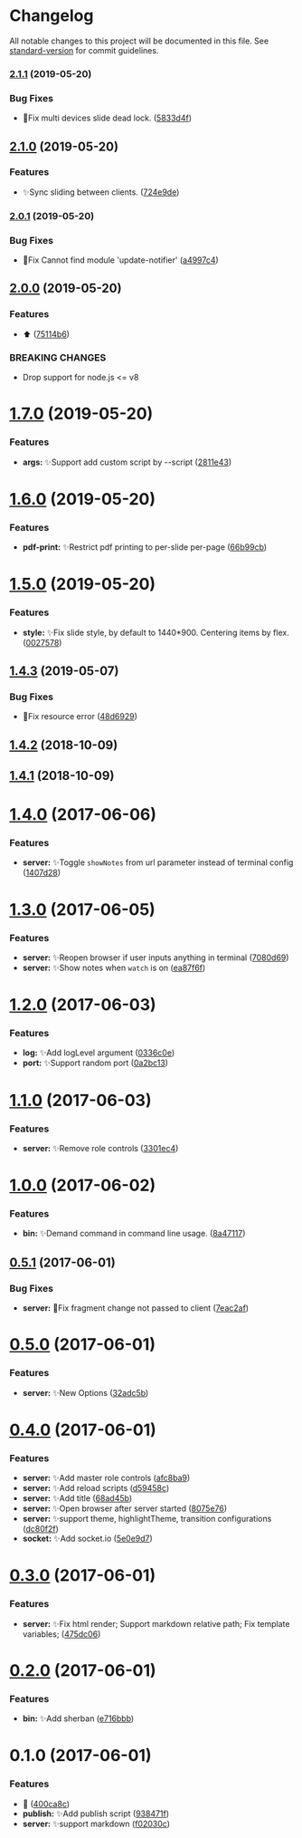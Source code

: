 # Changelog

All notable changes to this project will be documented in this file. See [standard-version](https://github.com/conventional-changelog/standard-version) for commit guidelines.

### [2.1.1](https://github.com/vivaxy/node-reveal/compare/v2.1.0...v2.1.1) (2019-05-20)


### Bug Fixes

* :bug:Fix multi devices slide dead lock. ([5833d4f](https://github.com/vivaxy/node-reveal/commit/5833d4f))



## [2.1.0](https://github.com/vivaxy/node-reveal/compare/v2.0.1...v2.1.0) (2019-05-20)


### Features

* :sparkles:Sync sliding between clients. ([724e9de](https://github.com/vivaxy/node-reveal/commit/724e9de))



### [2.0.1](https://github.com/vivaxy/node-reveal/compare/v2.0.0...v2.0.1) (2019-05-20)


### Bug Fixes

* :bug:Fix Cannot find module 'update-notifier' ([a4997c4](https://github.com/vivaxy/node-reveal/commit/a4997c4))



## [2.0.0](https://github.com/vivaxy/node-reveal/compare/v1.7.0...v2.0.0) (2019-05-20)


### Features

* :arrow_up: ([75114b6](https://github.com/vivaxy/node-reveal/commit/75114b6))


### BREAKING CHANGES

* Drop support for node.js <= v8



<a name="1.7.0"></a>
# [1.7.0](https://github.com/vivaxy/node-reveal/compare/v1.6.0...v1.7.0) (2019-05-20)


### Features

* **args:** :sparkles:Support add custom script by --script ([2811e43](https://github.com/vivaxy/node-reveal/commit/2811e43))



<a name="1.6.0"></a>
# [1.6.0](https://github.com/vivaxy/node-reveal/compare/v1.5.0...v1.6.0) (2019-05-20)


### Features

* **pdf-print:** :sparkles:Restrict pdf printing to per-slide per-page ([66b99cb](https://github.com/vivaxy/node-reveal/commit/66b99cb))



<a name="1.5.0"></a>
# [1.5.0](https://github.com/vivaxy/node-reveal/compare/v1.4.3...v1.5.0) (2019-05-20)


### Features

* **style:** :sparkles:Fix slide style, by default to 1440*900. Centering items by flex. ([0027578](https://github.com/vivaxy/node-reveal/commit/0027578))



<a name="1.4.3"></a>
## [1.4.3](https://github.com/vivaxy/node-reveal/compare/v1.4.2...v1.4.3) (2019-05-07)


### Bug Fixes

* :bug:Fix resource error ([48d6929](https://github.com/vivaxy/node-reveal/commit/48d6929))



<a name="1.4.2"></a>
## [1.4.2](https://github.com/vivaxy/node-reveal/compare/v1.4.1...v1.4.2) (2018-10-09)



<a name="1.4.1"></a>
## [1.4.1](https://github.com/vivaxy/node-reveal/compare/v1.4.0...v1.4.1) (2018-10-09)



<a name="1.4.0"></a>
# [1.4.0](https://github.com/vivaxy/node-reveal/compare/v1.3.0...v1.4.0) (2017-06-06)


### Features

* **server:** :sparkles:Toggle `showNotes` from url parameter instead of terminal config ([1407d28](https://github.com/vivaxy/node-reveal/commit/1407d28))



<a name="1.3.0"></a>
# [1.3.0](https://github.com/vivaxy/node-reveal/compare/v1.2.0...v1.3.0) (2017-06-05)


### Features

* **server:** :sparkles:Reopen browser if user inputs anything in terminal ([7080d69](https://github.com/vivaxy/node-reveal/commit/7080d69))
* **server:** :sparkles:Show notes when `watch` is on ([ea87f6f](https://github.com/vivaxy/node-reveal/commit/ea87f6f))



<a name="1.2.0"></a>
# [1.2.0](https://github.com/vivaxy/node-reveal/compare/v1.1.0...v1.2.0) (2017-06-03)


### Features

* **log:** :sparkles:Add logLevel argument ([0336c0e](https://github.com/vivaxy/node-reveal/commit/0336c0e))
* **port:** :sparkles:Support random port ([0a2bc13](https://github.com/vivaxy/node-reveal/commit/0a2bc13))



<a name="1.1.0"></a>
# [1.1.0](https://github.com/vivaxy/node-reveal/compare/v1.0.0...v1.1.0) (2017-06-03)


### Features

* **server:** :sparkles:Remove role controls ([3301ec4](https://github.com/vivaxy/node-reveal/commit/3301ec4))



<a name="1.0.0"></a>
# [1.0.0](https://github.com/vivaxy/node-reveal/compare/v0.5.1...v1.0.0) (2017-06-02)


### Features

* **bin:** :sparkles:Demand command in command line usage. ([8a47117](https://github.com/vivaxy/node-reveal/commit/8a47117))



<a name="0.5.1"></a>
## [0.5.1](https://github.com/vivaxy/node-reveal/compare/v0.5.0...v0.5.1) (2017-06-01)


### Bug Fixes

* **server:** :bug:Fix fragment change not passed to client ([7eac2af](https://github.com/vivaxy/node-reveal/commit/7eac2af))



<a name="0.5.0"></a>
# [0.5.0](https://github.com/vivaxy/node-reveal/compare/v0.4.0...v0.5.0) (2017-06-01)


### Features

* **server:** :sparkles:New Options ([32adc5b](https://github.com/vivaxy/node-reveal/commit/32adc5b))



<a name="0.4.0"></a>
# [0.4.0](https://github.com/vivaxy/node-reveal/compare/v0.3.0...v0.4.0) (2017-06-01)


### Features

* **server:** :sparkles:Add master role controls ([afc8ba9](https://github.com/vivaxy/node-reveal/commit/afc8ba9))
* **server:** :sparkles:Add reload scripts ([d59458c](https://github.com/vivaxy/node-reveal/commit/d59458c))
* **server:** :sparkles:Add title ([68ad45b](https://github.com/vivaxy/node-reveal/commit/68ad45b))
* **server:** :sparkles:Open browser after server started ([8075e76](https://github.com/vivaxy/node-reveal/commit/8075e76))
* **server:** :sparkles:support theme, highlightTheme, transition configurations ([dc80f2f](https://github.com/vivaxy/node-reveal/commit/dc80f2f))
* **socket:** :sparkles:Add socket.io ([5e0e9d7](https://github.com/vivaxy/node-reveal/commit/5e0e9d7))



<a name="0.3.0"></a>
# [0.3.0](https://github.com/vivaxy/node-reveal/compare/v0.2.0...v0.3.0) (2017-06-01)


### Features

* **server:** :sparkles:Fix html render; Support markdown relative path; Fix template variables; ([475dc06](https://github.com/vivaxy/node-reveal/commit/475dc06))



<a name="0.2.0"></a>
# [0.2.0](https://github.com/vivaxy/node-reveal/compare/v0.1.0...v0.2.0) (2017-06-01)


### Features

* **bin:** :sparkles:Add sherban ([e716bbb](https://github.com/vivaxy/node-reveal/commit/e716bbb))



<a name="0.1.0"></a>
# 0.1.0 (2017-06-01)


### Features

* :tada: ([400ca8c](https://github.com/vivaxy/node-reveal/commit/400ca8c))
* **publish:** :sparkles:Add publish script ([938471f](https://github.com/vivaxy/node-reveal/commit/938471f))
* **server:** :sparkles:support markdown ([f02030c](https://github.com/vivaxy/node-reveal/commit/f02030c))
